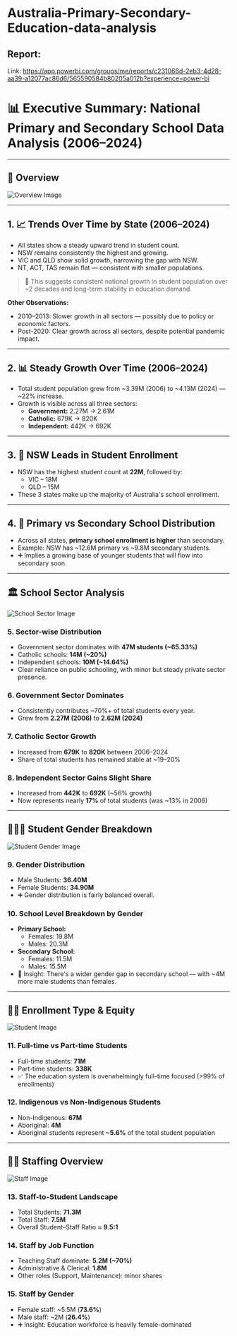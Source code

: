# Australia-Primary-Secondary-Education-data-analysis

## Report:  
Link: https://app.powerbi.com/groups/me/reports/c231066d-2eb3-4d28-aa39-a12077ac86d6/565590584b80205a012b?experience=power-bi


# 📊 Executive Summary: National Primary and Secondary School Data Analysis (2006–2024)

---

## 🧭 Overview

![Overview Image](https://github.com/hasiburahman2016/Australia-Primary-Secondary-Education-data/blob/main/Images/Overview.jpg)

---

## 1. 📈 Trends Over Time by State (2006–2024)
- All states show a steady upward trend in student count.
- NSW remains consistently the highest and growing.
- VIC and QLD show solid growth, narrowing the gap with NSW.
- NT, ACT, TAS remain flat — consistent with smaller populations.

> 📌 This suggests consistent national growth in student population over ~2 decades and long-term stability in education demand.

**Other Observations:**
- 2010–2013: Slower growth in all sectors — possibly due to policy or economic factors.
- Post-2020: Clear growth across all sectors, despite potential pandemic impact.

---

## 2. 📊 Steady Growth Over Time (2006–2024)
- Total student population grew from ~3.39M (2006) to ~4.13M (2024) — ~22% increase.
- Growth is visible across all three sectors:
  - **Government:** 2.27M → 2.61M
  - **Catholic:** 679K → 820K
  - **Independent:** 442K → 692K

---

## 3. 🥇 NSW Leads in Student Enrollment
- NSW has the highest student count at **22M**, followed by:
  - VIC – 18M
  - QLD – 15M
- These 3 states make up the majority of Australia's school enrollment.

---

## 4. 🏫 Primary vs Secondary School Distribution
- Across all states, **primary school enrollment is higher** than secondary.
- Example: NSW has ~12.6M primary vs ~9.8M secondary students.
- ➕ Implies a growing base of younger students that will flow into secondary soon.

---

## 🏛 School Sector Analysis

![School Sector Image](https://github.com/hasiburahman2016/Australia-Primary-Secondary-Education-data/blob/main/Images/School%20Sector.jpg)

### 5. Sector-wise Distribution
- Government sector dominates with **47M students (~65.33%)**
- Catholic schools: **14M (~20%)**
- Independent schools: **10M (~14.64%)**
- Clear reliance on public schooling, with minor but steady private sector presence.

### 6. Government Sector Dominates
- Consistently contributes ~70%+ of total students every year.
- Grew from **2.27M (2006)** to **2.62M (2024)**

### 7. Catholic Sector Growth
- Increased from **679K** to **820K** between 2006–2024
- Share of total students has remained stable at ~19–20%

### 8. Independent Sector Gains Slight Share
- Increased from **442K** to **692K** (~56% growth)
- Now represents nearly **17%** of total students (was ~13% in 2006)

---

## 👨‍👩‍👧 Student Gender Breakdown

![Student Gender Image](https://github.com/hasiburahman2016/Australia-Primary-Secondary-Education-data/blob/main/Images/Student%20Gender.jpg)

### 9. Gender Distribution
- Male Students: **36.40M**
- Female Students: **34.90M**
- ➕ Gender distribution is fairly balanced overall.

### 10. School Level Breakdown by Gender
- **Primary School:**
  - Females: 19.8M
  - Males: 20.3M
- **Secondary School:**
  - Females: 11.5M
  - Males: 15.5M
- 📌 Insight: There's a wider gender gap in secondary school — with ~4M more male students than females.

---

## 🧑‍🎓 Enrollment Type & Equity

![Student Image](https://github.com/hasiburahman2016/Australia-Primary-Secondary-Education-data/blob/main/Images/Students.jpg)

### 11. Full-time vs Part-time Students
- Full-time students: **71M**
- Part-time students: **338K**
- ✅ The education system is overwhelmingly full-time focused (>99% of enrollments)

### 12. Indigenous vs Non-Indigenous Students
- Non-Indigenous: **67M**
- Aboriginal: **4M**
- Aboriginal students represent **~5.6%** of the total student population

---

## 👩‍🏫 Staffing Overview

![Staff Image](https://github.com/hasiburahman2016/Australia-Primary-Secondary-Education-data/blob/main/Images/Staff.jpg)

### 13. Staff-to-Student Landscape
- Total Students: **71.3M**
- Total Staff: **7.5M**
- Overall Student–Staff Ratio ≈ **9.5:1**

### 14. Staff by Job Function
- Teaching Staff dominate: **5.2M (~70%)**
- Administrative & Clerical: **1.8M**
- Other roles (Support, Maintenance): minor shares

### 15. Staff by Gender
- Female staff: ~5.5M (**73.6%**)
- Male staff: ~2M (**26.4%**)
- ➕ Insight: Education workforce is heavily female-dominated
